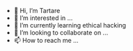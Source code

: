 - 👋 Hi, I’m Tartare
- 👀 I’m interested in ...
- 🌱 I’m currently learning ethical hacking
- 💞️ I’m looking to collaborate on ...
- 📫 How to reach me ...

<!---
Tartare2/Tartare2 is a ✨ special ✨ repository because its `README.md` (this file) appears on your GitHub profile.
You can click the Preview link to take a look at your changes.
--->
